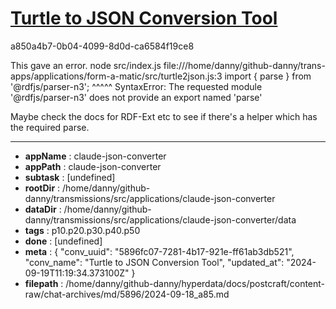 # [Turtle to JSON Conversion Tool](https://claude.ai/chat/5896fc07-7281-4b17-921e-ff61ab3db521)

a850a4b7-0b04-4099-8d0d-ca6584f19ce8

This gave an error.
node src/index.js
file:///home/danny/github-danny/trans-apps/applications/form-a-matic/src/turtle2json.js:3
import { parse } from '@rdfjs/parser-n3';
         ^^^^^
SyntaxError: The requested module '@rdfjs/parser-n3' does not provide an export named 'parse'

Maybe check the docs for RDF-Ext etc to see if there's a helper which has the required parse.

---

* **appName** : claude-json-converter
* **appPath** : claude-json-converter
* **subtask** : [undefined]
* **rootDir** : /home/danny/github-danny/transmissions/src/applications/claude-json-converter
* **dataDir** : /home/danny/github-danny/transmissions/src/applications/claude-json-converter/data
* **tags** : p10.p20.p30.p40.p50
* **done** : [undefined]
* **meta** : {
  "conv_uuid": "5896fc07-7281-4b17-921e-ff61ab3db521",
  "conv_name": "Turtle to JSON Conversion Tool",
  "updated_at": "2024-09-19T11:19:34.373100Z"
}
* **filepath** : /home/danny/github-danny/hyperdata/docs/postcraft/content-raw/chat-archives/md/5896/2024-09-18_a85.md